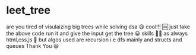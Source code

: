 # leet_tree
are you tired of visulaizing big trees while solving dsa 😫
cool!!! 🆒 
just take the above code run it and give the input get the tree 😀
skills 👨‍🎓
as always html,css,js 🙂
but algos used are recursion i.e dfs mainly and structs and queues 
Thank You 😃
